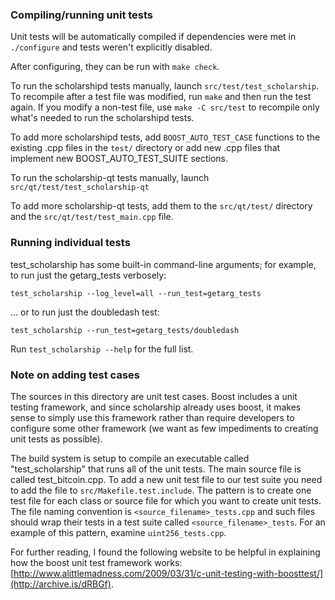 ### Compiling/running unit tests

Unit tests will be automatically compiled if dependencies were met in `./configure`
and tests weren't explicitly disabled.

After configuring, they can be run with `make check`.

To run the scholarshipd tests manually, launch `src/test/test_scholarship`. To recompile
after a test file was modified, run `make` and then run the test again. If you
modify a non-test file, use `make -C src/test` to recompile only what's needed
to run the scholarshipd tests.

To add more scholarshipd tests, add `BOOST_AUTO_TEST_CASE` functions to the existing
.cpp files in the `test/` directory or add new .cpp files that
implement new BOOST_AUTO_TEST_SUITE sections.

To run the scholarship-qt tests manually, launch `src/qt/test/test_scholarship-qt`

To add more scholarship-qt tests, add them to the `src/qt/test/` directory and
the `src/qt/test/test_main.cpp` file.

### Running individual tests

test_scholarship has some built-in command-line arguments; for
example, to run just the getarg_tests verbosely:

    test_scholarship --log_level=all --run_test=getarg_tests

... or to run just the doubledash test:

    test_scholarship --run_test=getarg_tests/doubledash

Run `test_scholarship --help` for the full list.

### Note on adding test cases

The sources in this directory are unit test cases.  Boost includes a
unit testing framework, and since scholarship already uses boost, it makes
sense to simply use this framework rather than require developers to
configure some other framework (we want as few impediments to creating
unit tests as possible).

The build system is setup to compile an executable called "test_scholarship"
that runs all of the unit tests.  The main source file is called
test_bitcoin.cpp. To add a new unit test file to our test suite you need
to add the file to `src/Makefile.test.include`. The pattern is to create
one test file for each class or source file for which you want to create
unit tests.  The file naming convention is `<source_filename>_tests.cpp`
and such files should wrap their tests in a test suite
called `<source_filename>_tests`. For an example of this pattern,
examine `uint256_tests.cpp`.

For further reading, I found the following website to be helpful in
explaining how the boost unit test framework works:
[http://www.alittlemadness.com/2009/03/31/c-unit-testing-with-boosttest/](http://archive.is/dRBGf).
